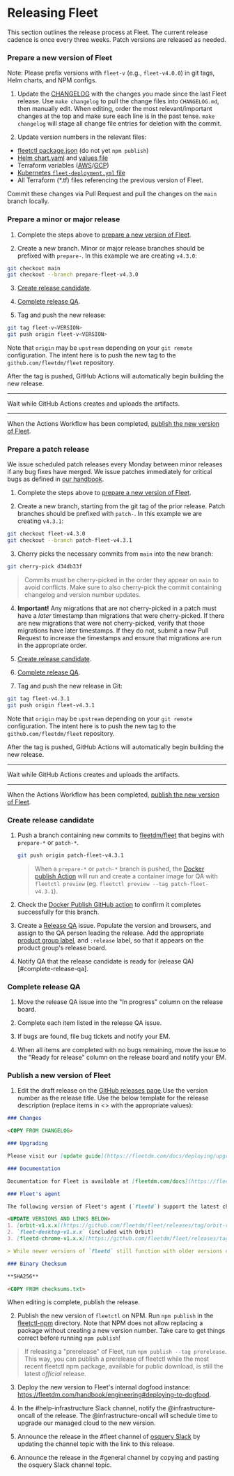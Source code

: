# Releasing Fleet

This section outlines the release process at Fleet. The current release cadence is once every three weeks. Patch versions are released as needed.

### Prepare a new version of Fleet

Note: Please prefix versions with `fleet-v` (e.g., `fleet-v4.0.0`) in git tags, Helm charts, and NPM configs.

1. Update the [CHANGELOG](https://github.com/fleetdm/fleet/blob/main/CHANGELOG.md) with the changes you made since the last Fleet release. Use `make changelog` to pull the change files into `CHANGELOG.md`, then manually edit. When editing, order the most relevant/important changes at the top and make sure each line is in the past tense. `make changelog` will stage all change file entries for deletion with the commit.

2. Update version numbers in the relevant files:

- [fleetctl package.json](https://github.com/fleetdm/fleet/blob/main/tools/fleetctl-npm/package.json) (do not yet `npm publish`)
- [Helm chart.yaml](https://github.com/fleetdm/fleet/blob/main/charts/fleet/Chart.yaml) and [values file](https://github.com/fleetdm/fleet/blob/main/charts/fleet/values.yaml)
- Terraform variables ([AWS](https://github.com/fleetdm/fleet/blob/main/infrastructure/dogfood/terraform/aws/variables.tf)/[GCP](https://github.com/fleetdm/fleet/blob/main/infrastructure/dogfood/terraform/gcp/variables.tf))
- [Kubernetes `fleet-deployment.yml` file](https://github.com/fleetdm/fleet/blob/main/docs/Deploy/kubernetes/fleet-deployment.yml)
- All Terraform (*.tf) files referencing the previous version of Fleet.

Commit these changes via Pull Request and pull the changes on the `main` branch locally.

### Prepare a minor or major release

1. Complete the steps above to [prepare a new version of Fleet](#prepare-a-new-version-of-fleet).

2. Create a new branch. Minor or major release branches should be prefixed with `prepare-`. In this example we are creating `v4.3.0`:

```sh
git checkout main
git checkout --branch prepare-fleet-v4.3.0
```

3. [Create release candidate](#create-release-candidate). 

4. [Complete release QA](#complete-release-qa). 

5. Tag and push the new release:

```sh
git tag fleet-v<VERSION>
git push origin fleet-v<VERSION>
```

Note that `origin` may be `upstream` depending on your `git remote` configuration. The intent here
is to push the new tag to the `github.com/fleetdm/fleet` repository.

After the tag is pushed, GitHub Actions will automatically begin building the new release.

***

Wait while GitHub Actions creates and uploads the artifacts.

***

When the Actions Workflow has been completed, [publish the new version of Fleet](#publish-a-new-version-of-fleet).

### Prepare a patch release

We issue scheduled patch releases every Monday between minor releases if any bug fixes have merged. We issue patches immediately for critical bugs as defined in [our handbook](https://fleetdm.com/handbook/quality#critical-bugs).

1. Complete the steps above to [prepare a new version of Fleet](#prepare-a-new-version-of-fleet).

2. Create a new branch, starting from the git tag of the prior release. Patch branches should be prefixed with `patch-`. In this example we are creating `v4.3.1`:
   
```sh
git checkout fleet-v4.3.0
git checkout --branch patch-fleet-v4.3.1
```

3. Cherry picks the necessary commits from `main` into the new branch:
  
```sh
git cherry-pick d34db33f
```

> Commits must be cherry-picked in the order they appear on `main` to avoid conflicts. Make sure to also cherry-pick the commit containing changelog and version number updates.

4. **Important!** Any migrations that are not cherry-picked in a patch must have a _later_ timestamp than migrations that were cherry-picked. If there are new migrations that were not cherry-picked, verify that those migrations have later timestamps. If they do not, submit a new Pull Request to increase the timestamps and ensure that migrations are run in the appropriate order.

5. [Create release candidate](#create-release-candidate). 

6. [Complete release QA](#complete-release-qa). 

7. Tag and push the new release in Git:
  
```sh
git tag fleet-v4.3.1
git push origin fleet-v4.3.1
```

Note that `origin` may be `upstream` depending on your `git remote` configuration. The intent here
is to push the new tag to the `github.com/fleetdm/fleet` repository.

After the tag is pushed, GitHub Actions will automatically begin building the new release.

***

Wait while GitHub Actions creates and uploads the artifacts.

***

When the Actions Workflow has been completed, [publish the new version of Fleet](#publish-a-new-version-of-fleet).

### Create release candidate

1. Push a branch containing new commits to [fleetdm/fleet](https://github.com/fleetdm/fleet) that begins with `prepare-*` or `patch-*`. 
   ```sh
   git push origin patch-fleet-v4.3.1
   ```

   > When a `prepare-*` or `patch-*` branch is pushed, the [Docker publish Action](https://github.com/fleetdm/fleet/actions/workflows/goreleaser-snapshot-fleet.yaml) will run and create a container image for QA with `fleetctl preview` (eg. `fleetctl preview --tag patch-fleet-v4.3.1`).

2. Check the [Docker Publish GitHub action](https://github.com/fleetdm/fleet/actions/workflows/goreleaser-snapshot-fleet.yaml) to confirm it completes successfully for this branch.

3. Create a [Release QA](https://github.com/fleetdm/fleet/blob/main/.github/ISSUE_TEMPLATE/smoke-tests.md) issue. Populate the version and browsers, and assign to the QA person leading the release. Add the appropriate [product group label](https://fleetdm.com/handbook/company/product-groups), and `:release` label, so that it appears on the product group's release board.

4. Notify QA that the release candidate is ready for (release QA)[#complete-release-qa].

### Complete release QA

1. Move the release QA issue into the "In progress" column on the release board. 

2. Complete each item listed in the release QA issue. 

3. If bugs are found, file bug tickets and notify your EM.

4. When all items are completed with no bugs remaining, move the issue to the "Ready for release" column on the release board and notify your EM.

### Publish a new version of Fleet

1. Edit the draft release on the [GitHub releases page](https://github.com/fleetdm/fleet/releases).Use the version number as the release title. Use the below template for the release description
(replace items in <> with the appropriate values):
   
```md
### Changes

<COPY FROM CHANGELOG>

### Upgrading

Please visit our [update guide](https://fleetdm.com/docs/deploying/upgrading-fleet) for upgrade instructions.

### Documentation

Documentation for Fleet is available at [fleetdm.com/docs](https://fleetdm.com/docs).

### Fleet's agent

The following version of Fleet's agent (`fleetd`) support the latest changes to Fleet:

<UPDATE VERSIONS AND LINKS BELOW>
1. [orbit-v1.x.x](https://github.com/fleetdm/fleet/releases/tag/orbit-v1.x.x)
2. `fleet-desktop-v1.x.x` (included with Orbit)
3. [fleetd-chrome-v1.x.x](https://github.com/fleetdm/fleet/releases/tag/fleetd-chrome-v1.x.x)

> While newer versions of `fleetd` still function with older versions of the Fleet server (and vice versa), Fleet does not actively test these scenarios and some newer features won't be available.

### Binary Checksum

**SHA256**

<COPY FROM checksums.txt>
```

When editing is complete, publish the release.

2. Publish the new version of `fleetctl` on NPM. Run `npm publish` in the [fleetctl-npm](https://github.com/fleetdm/fleet/tree/main/tools/fleetctl-npm) directory. Note that NPM does not allow replacing a package without creating a new version number. Take care to get things correct before running `npm publish`!

> If releasing a "prerelease" of Fleet, run `npm publish --tag prerelease`. This way, you can publish a prerelease of fleetctl while the most recent fleetctl npm package, available for public download, is still the latest _official_ release.

3. Deploy the new version to Fleet's internal dogfood instance: https://fleetdm.com/handbook/engineering#deploying-to-dogfood.

4. In the #help-infrastructure Slack channel, notify the @infrastructure-oncall of the release. The @infrastructure-oncall will schedule time to upgrade our managed cloud to the new version.

5. Announce the release in the #fleet channel of [osquery Slack](https://fleetdm.com/slack) by updating the channel topic with the link to this release. 

6. Announce the release in the #general channel by copying and pasting the osquery Slack channel topic.

<meta name="pageOrderInSection" value="500">
<meta name="description" value="Learn how new versions of Fleet are created, tested, and released.">
